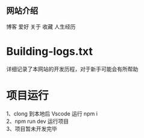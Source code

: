 ## 网站介绍

博客
爱好
关于
收藏
人生经历

# Building-logs.txt

详细记录了本网站的开发历程，对于新手可能会有所帮助

# 项目运行

1、clong 到本地后 Vscode 运行 npm i <br>
2、npm run dev 运行项目 <br>
3、项目暂未开发完毕
